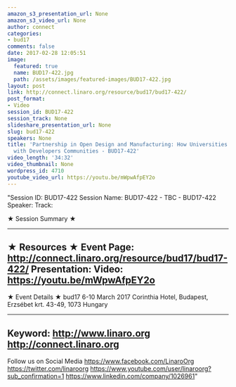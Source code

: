 ```yaml
---
amazon_s3_presentation_url: None
amazon_s3_video_url: None
author: connect
categories:
- bud17
comments: false
date: 2017-02-28 12:05:51
image:
  featured: true
  name: BUD17-422.jpg
  path: /assets/images/featured-images/BUD17-422.jpg
layout: post
link: http://connect.linaro.org/resource/bud17/bud17-422/
post_format:
- Video
session_id: BUD17-422
session_track: None
slideshare_presentation_url: None
slug: bud17-422
speakers: None
title: 'Partnership in Open Design and Manufacturing: How Universities can Contribute
  with Developers Communities - BUD17-422'
video_length: '34:32'
video_thumbnail: None
wordpress_id: 4710
youtube_video_url: https://youtu.be/mWpwAfpEY2o
---
```


"Session ID: BUD17-422
Session Name: BUD17-422 - TBC - BUD17-422
Speaker: 
Track: 


★ Session Summary ★

---------------------------------------------------
★ Resources ★
Event Page: http://connect.linaro.org/resource/bud17/bud17-422/
Presentation: 
Video: https://youtu.be/mWpwAfpEY2o
 ---------------------------------------------------

★ Event Details ★
bud17
6-10 March 2017
Corinthia Hotel, Budapest,
Erzsébet krt. 43-49,
1073 Hungary

---------------------------------------------------
Keyword: 
http://www.linaro.org
http://connect.linaro.org
---------------------------------------------------
Follow us on Social Media
https://www.facebook.com/LinaroOrg
https://twitter.com/linaroorg
https://www.youtube.com/user/linaroorg?sub_confirmation=1
https://www.linkedin.com/company/1026961"